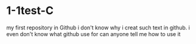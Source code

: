 # 1-1test-C
my first repository in Github
i don't know why i creat such text in github.
i even don't know what github use for
can anyone tell me how to use it 
